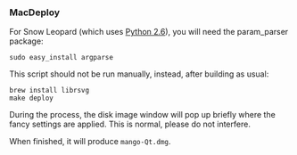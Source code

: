 ### MacDeploy ###

For Snow Leopard (which uses [Python 2.6](http://www.python.org/download/releases/2.6/)), you will need the param_parser package:

	sudo easy_install argparse

This script should not be run manually, instead, after building as usual:

    brew install librsvg
	make deploy

During the process, the disk image window will pop up briefly where the fancy
settings are applied. This is normal, please do not interfere.

When finished, it will produce `mango-Qt.dmg`.